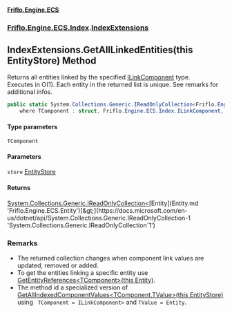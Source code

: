 #### [Friflo.Engine.ECS](index.md 'index')
### [Friflo.Engine.ECS.Index](Friflo.Engine.ECS.Index.md 'Friflo.Engine.ECS.Index').[IndexExtensions](IndexExtensions.md 'Friflo.Engine.ECS.Index.IndexExtensions')

## IndexExtensions.GetAllLinkedEntities<TComponent>(this EntityStore) Method

Returns all entities linked by the specified [ILinkComponent](ILinkComponent.md 'Friflo.Engine.ECS.Index.ILinkComponent') type.<br/>
Executes in O(1). Each entity in the returned list is unique. See remarks for additional infos.

```csharp
public static System.Collections.Generic.IReadOnlyCollection<Friflo.Engine.ECS.Entity> GetAllLinkedEntities<TComponent>(this Friflo.Engine.ECS.EntityStore store)
    where TComponent : struct, Friflo.Engine.ECS.Index.ILinkComponent, System.ValueType, System.ValueType;
```
#### Type parameters

<a name='Friflo.Engine.ECS.Index.IndexExtensions.GetAllLinkedEntities_TComponent_(thisFriflo.Engine.ECS.EntityStore).TComponent'></a>

`TComponent`
#### Parameters

<a name='Friflo.Engine.ECS.Index.IndexExtensions.GetAllLinkedEntities_TComponent_(thisFriflo.Engine.ECS.EntityStore).store'></a>

`store` [EntityStore](EntityStore.md 'Friflo.Engine.ECS.EntityStore')

#### Returns
[System.Collections.Generic.IReadOnlyCollection&lt;](https://docs.microsoft.com/en-us/dotnet/api/System.Collections.Generic.IReadOnlyCollection-1 'System.Collections.Generic.IReadOnlyCollection`1')[Entity](Entity.md 'Friflo.Engine.ECS.Entity')[&gt;](https://docs.microsoft.com/en-us/dotnet/api/System.Collections.Generic.IReadOnlyCollection-1 'System.Collections.Generic.IReadOnlyCollection`1')

### Remarks
- The returned collection changes when component link values are updated, removed or added.
- To get the entities linking a specific entity use [GetEntityReferences&lt;TComponent&gt;(this Entity)](IndexExtensions.GetEntityReferences_TComponent_(thisEntity).md 'Friflo.Engine.ECS.Index.IndexExtensions.GetEntityReferences<TComponent>(this Friflo.Engine.ECS.Entity)').<br/>
- The method id a specialized version of [GetAllIndexedComponentValues&lt;TComponent,TValue&gt;(this EntityStore)](IndexExtensions.GetAllIndexedComponentValues_TComponent,TValue_(thisEntityStore).md 'Friflo.Engine.ECS.Index.IndexExtensions.GetAllIndexedComponentValues<TComponent,TValue>(this Friflo.Engine.ECS.EntityStore)')<br/>
  using ` TComponent = ILinkComponent>` and `TValue = Entity`.
